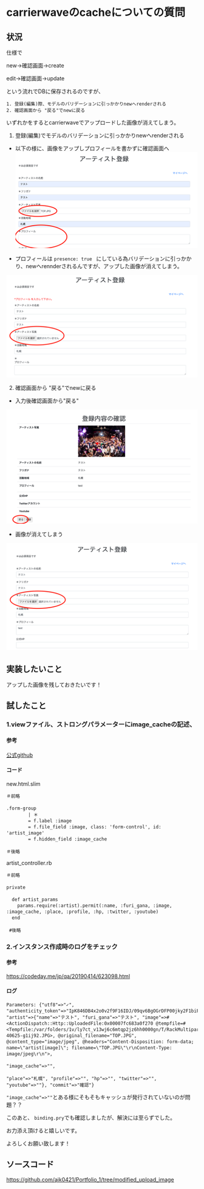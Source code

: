 # carrierwaveのcacheについての質問

## 状況

仕様で

new→確認画面→create

edit→確認画面→update

という流れでDBに保存されるのですが、

```
1. 登録(編集)際、モデルのバリデーションに引っかかりnewへrenderされる
2. 確認画面から "戻る"でnewに戻る
```

いずれかをするとcarrierwaveでアップロードした画像が消えてしまう。



1. 登録(編集)でモデルのバリデーションに引っかかりnewへrenderされる

* 以下の様に、画像をアップしプロフィールを書かずに確認画面へ
![スクリーンショット 2019-05-13 19.13.10](https://github.com/ajk0421/questions/blob/master/Q_carrierwave/%E3%82%B9%E3%82%AF%E3%83%AA%E3%83%BC%E3%83%B3%E3%82%B7%E3%83%A7%E3%83%83%E3%83%88%202019-05-13%2019.13.10.png)



* プロフィールは `presence: true ` にしている為バリデーションに引っかかり、newへrennderされるんですが、アップした画像が消えてしまう。

![スクリーンショット 2019-05-13 19.13.36](https://github.com/ajk0421/questions/blob/master/Q_carrierwave/%E3%82%B9%E3%82%AF%E3%83%AA%E3%83%BC%E3%83%B3%E3%82%B7%E3%83%A7%E3%83%83%E3%83%88%202019-05-13%2019.13.36.png)


2. 確認画面から "戻る"でnewに戻る

* 入力後確認画面から"戻る"

![スクリーンショット 2019-05-13 19.23.02](https://github.com/ajk0421/questions/blob/master/Q_carrierwave/%E3%82%B9%E3%82%AF%E3%83%AA%E3%83%BC%E3%83%B3%E3%82%B7%E3%83%A7%E3%83%83%E3%83%88%202019-05-13%2019.23.02.png)

* 画像が消えてしまう

![スクリーンショット 2019-05-13 19.23.16](https://github.com/ajk0421/questions/blob/master/Q_carrierwave/%E3%82%B9%E3%82%AF%E3%83%AA%E3%83%BC%E3%83%B3%E3%82%B7%E3%83%A7%E3%83%83%E3%83%88%202019-05-13%2019.23.16.png)

## 実装したいこと

アップした画像を残しておきたいです！



## 試したこと

### 1.viewファイル、ストロングパラメーターにimage_cacheの記述、

#### 参考
[公式github](https://github.com/carrierwaveuploader/carrierwave)

#### コード

new.html.slim

```
＃前略

.form-group
        | ＊
        = f.label :image
        = f.file_field :image, class: 'form-control', id: 'artist_image'
        = f.hidden_field :image_cache
        
＃後略
```



artist_controller.rb

```
＃前略

private

  def artist_params
    params.require(:artist).permit(:name, :furi_gana, :image, :image_cache, :place, :profile, :hp, :twitter, :youtube)
  end
  
 #後略
```



### 2.インスタンス作成時のログをチェック
#### 参考
https://codeday.me/jp/qa/20190414/623098.html


#### ログ

```
Parameters: {"utf8"=>"✓", "authenticity_token"=>"IpK846DB4x2o0v2f9F16IDJ/09qv6BgOGrDFP00jky2F1biFYW91q4DW/q+3usKD2Qh04Nr+wj+X4K96WUt9gw==", "artist"=>{"name"=>"テスト", "furi_gana"=>"テスト", "image"=>#<ActionDispatch::Http::UploadedFile:0x00007fc683a0f270 @tempfile=#<Tempfile:/var/folders/1v/ly7ct_v13wj6c6mtqp2jz6hh0000gn/T/RackMultipart20190513-40625-g1ij92.JPG>, @original_filename="TOP.JPG", @content_type="image/jpeg", @headers="Content-Disposition: form-data; name=\"artist[image]\"; filename=\"TOP.JPG\"\r\nContent-Type: image/jpeg\r\n">,

"image_cache"=>"",

"place"=>"札幌", "profile"=>"", "hp"=>"", "twitter"=>"", "youtube"=>""}, "commit"=>"確認"}
```



`"image_cache"=>""`とある様にそもそもキャッシュが発行されていないのが問題？？



このあと、 `binding.pry`でも確認しましたが、解決には至らずでした。



お力添え頂けると嬉しいです。



よろしくお願い致します！



## ソースコード

<https://github.com/ajk0421/Portfolio_1/tree/modified_upload_image>